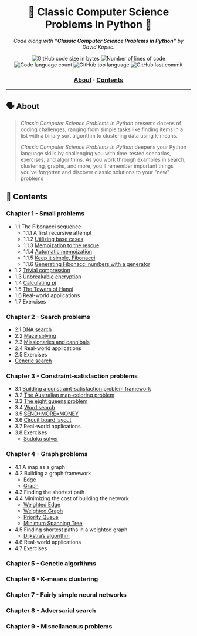 <h1 align="center">
	📘 Classic Computer Science Problems In Python 🐍
</h1>

<p align="center">
  <i>Code along with  <b>"Classic Computer Science Problems in Python"</b> by David Kopec.</i>
</p>


<p align="center">
	<img alt="GitHub code size in bytes" src="https://img.shields.io/github/languages/code-size/appinha/book-ClassicComputerScienceProblemsInPython?color=blueviolet" />
	<img alt="Number of lines of code" src="https://img.shields.io/tokei/lines/github/appinha/book-ClassicComputerScienceProblemsInPython?color=blueviolet" />
	<img alt="Code language count" src="https://img.shields.io/github/languages/count/appinha/book-ClassicComputerScienceProblemsInPython?color=blue" />
	<img alt="GitHub top language" src="https://img.shields.io/github/languages/top/appinha/book-ClassicComputerScienceProblemsInPython?color=blue" />
	<img alt="GitHub last commit" src="https://img.shields.io/github/last-commit/appinha/book-ClassicComputerScienceProblemsInPython?color=brightgreen" />
</p>

<h3 align="center">
	<a href="#%EF%B8%8F-about">About</a>
	<span> · </span>
	<a href="#-contents">Contents</a>
</h3>

---

## 🗣️ About

> _Classic Computer Science Problems in Python_ presents dozens of coding challenges, ranging from simple tasks like finding items in a list with a binary sort algorithm to clustering data using k-means.
>
> _Classic Computer Science Problems in Python_ deepens your Python language skills by challenging you with time-tested scenarios, exercises, and algorithms. As you work through examples in search, clustering, graphs, and more, you'll remember important things you've forgotten and discover classic solutions to your "new" problems

## 📑 Contents

### Chapter 1 - Small problems

- 1.1 The Fibonacci sequence
  - 1.1.1 A first recursive attempt
  - 1.1.2 [Utilizing base cases](Chapter1/1.1-fib2.py)
  - 1.1.3 [Memoization to the rescue](Chapter1/1.1-fib3.py)
  - 1.1.4 [Automatic memoization](Chapter1/1.1-fib4.py)
  - 1.1.5 [Keep it simple, Fibonacci](Chapter1/1.1-fib5.py)
  - 1.1.6 [Generating Fibonacci numbers with a generator](Chapter1/1.1-fib6.py)
- 1.2 [Trivial compression](Chapter1/1.2-trivial_compression.py)
- 1.3 [Unbreakable encryption](Chapter1/1.3-unbreakable_encryption.py)
- 1.4 [Calculating pi](Chapter1/1.4-calculating_pi.py)
- 1.5 [The Towers of Hanoi](Chapter1/1.5-towers_of_hanoi.py)
- 1.6 Real-world applications
- 1.7 Exercises

### Chapter 2 - Search problems

- 2.1 [DNA search](Chapter2/2.1-dna_search.py)
- 2.2 [Maze solving](Chapter2/2.2-maze.py)
- 2.3 [Missionaries and cannibals](Chapter2/2.3-missionaries.py)
- 2.4 Real-world applications
- 2.5 Exercises
- [Generic search](Chapter2/generic_search.py)

### Chapter 3 - Constraint-satisfaction problems

- 3.1 [Building a constraint-satisfaction problem framework](Chapter3/csp.py)
- 3.2 [The Australian map-coloring problem](Chapter3/3.2-map_coloring.py)
- 3.3 [The eight queens problem](Chapter3/3.3-eight_queens.py)
- 3.4 [Word search](Chapter3/3.4-word_search.py)
- 3.5 [SEND+MORE=MONEY](Chapter3/3.5-send_more_money.py)
- 3.6 [Circuit board layout](Chapter3/3.6-circuit_board_layout.py)
- 3.7 Real-world applications
- 3.8 Exercises
  - [Sudoku solver](Chapter3/3.8-sudoku.py)

### Chapter 4 - Graph problems

- 4.1 A map as a graph
- 4.2 Building a graph framework
  - [Edge](Chapter4/edge.py)
  - [Graph](Chapter4/graph.py)
- 4.3 Finding the shortest path
- 4.4 Minimizing the cost of building the network
  - [Weighted Edge](Chapter4/weighted_edge.py)
  - [Weighted Graph](Chapter4/weighted_graph.py)
  - [Priority Queue](Chapter4/priority_queue.py)
  - [Minimum Spanning Tree](Chapter4/mst.py)
- 4.5 Finding shortest paths in a weighted graph
  - [Dijkstra’s algorithm](Chapter4/dijkstra.py)
- 4.6 Real-world applications
- 4.7 Exercises

### Chapter 5 - Genetic algorithms

### Chapter 6 - K-means clustering

### Chapter 7 - Fairly simple neural networks

### Chapter 8 - Adversarial search

### Chapter 9 - Miscellaneous problems